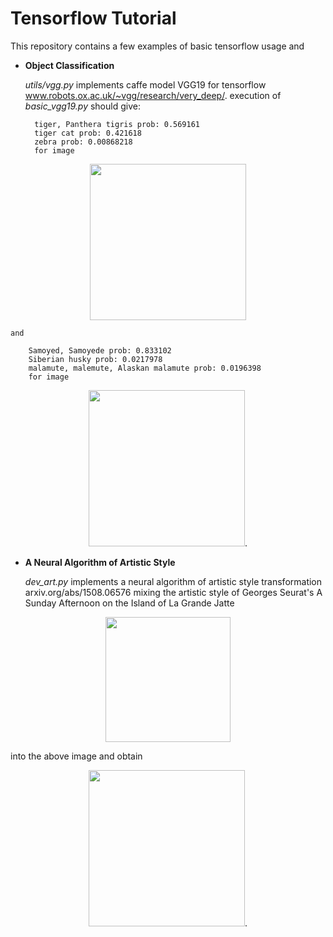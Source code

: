 # Tensorflow Tutorial

This repository contains a few examples of basic tensorflow usage and

- **Object Classification**

	*utils/vgg.py* implements caffe model VGG19 for tensorflow
	www.robots.ox.ac.uk/~vgg/research/very_deep/.
	execution of *basic_vgg19.py* should give:

		tiger, Panthera tigris prob: 0.569161
		tiger cat prob: 0.421618
		zebra prob: 0.00868218
		for image
<p align="center">
  <img src="https://github.com/sy0302/TensorflowTutorial/blob/master/data/img/tiger.jpg" width="250">
</p>

	and

		Samoyed, Samoyede prob: 0.833102
		Siberian husky prob: 0.0217978
		malamute, malemute, Alaskan malamute prob: 0.0196398
		for image
<p align="center">
  <img src="https://github.com/sy0302/TensorflowTutorial/blob/master/data/img/file.jpg" height="250"/>.
</p>

- **A Neural Algorithm of Artistic Style**

	*dev_art.py* implements a neural algorithm of artistic style transformation
	arxiv.org/abs/1508.06576
	mixing the artistic style of Georges Seurat's A Sunday Afternoon on the Island of La Grande Jatte
<p align="center">
  <img src="https://github.com/sy0302/TensorflowTutorial/blob/master/data/img/art1.jpg" height="200"/>
</p>
	into the above image and obtain
<p align="center">
  <img src="https://github.com/sy0302/TensorflowTutorial/blob/master/data/img/output.jpg" height="250"/>.
</p>
